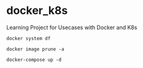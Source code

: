 # docker_k8s
Learning Project for Usecases with Docker and K8s
```
docker system df
```

```
docker image prune -a
```

```
docker-compose up -d
```

